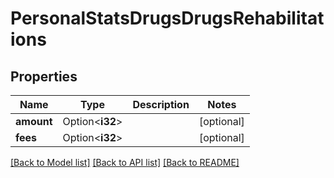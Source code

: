 # PersonalStatsDrugsDrugsRehabilitations

## Properties

Name | Type | Description | Notes
------------ | ------------- | ------------- | -------------
**amount** | Option<**i32**> |  | [optional]
**fees** | Option<**i32**> |  | [optional]

[[Back to Model list]](../README.md#documentation-for-models) [[Back to API list]](../README.md#documentation-for-api-endpoints) [[Back to README]](../README.md)


